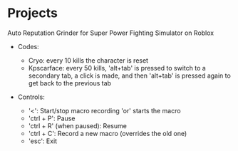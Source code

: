 # Projects

Auto Reputation Grinder for Super Power Fighting Simulator on Roblox

- Codes:
  - Cryo: every 10 kills the character is reset
  - Kpscarface: every 50 kills, 'alt+tab' is pressed to switch to a secondary tab, a click is made, and then 'alt+tab' is pressed again to get back to the previous tab

- Controls:
  - '<': Start/stop macro recording 'or' starts the macro
  - 'ctrl + P': Pause
  - 'ctrl + R' (when paused): Resume
  - 'ctrl + C': Record a new macro (overrides the old one)
  - 'esc': Exit
